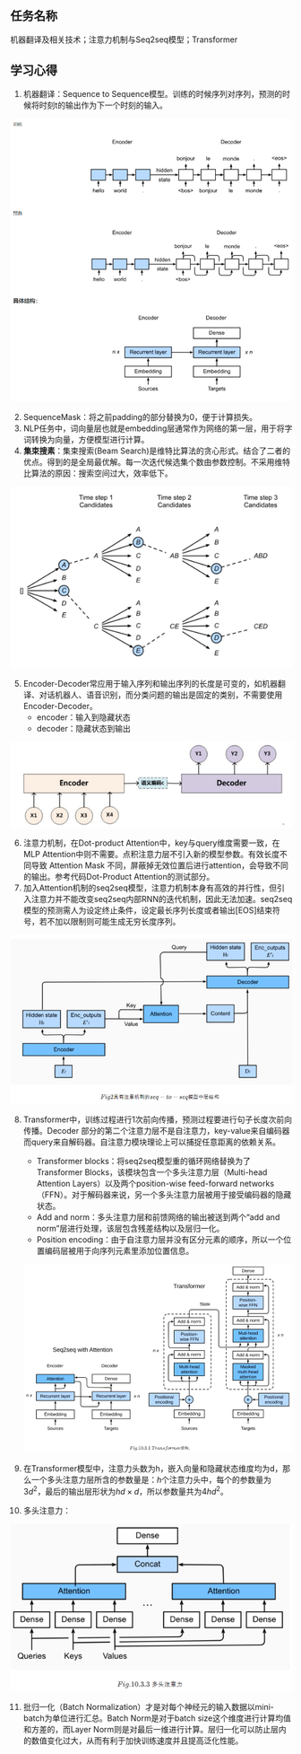 ## 任务名称 

机器翻译及相关技术；注意力机制与Seq2seq模型；Transformer

## 学习心得

1. 机器翻译：Sequence to Sequence模型。训练的时候序列对序列，预测的时候将时刻t的输出作为下一个时刻的输入。

![image-20200218200954989](task04.assets/image-20200218200954989.png)

2. SequenceMask：将之前padding的部分替换为0，便于计算损失。
3. NLP任务中，词向量层也就是embedding层通常作为网络的第一层，用于将字词转换为向量，方便模型进行计算。
4. **集束搜素**：集束搜索(Beam Search)是维特比算法的贪心形式。结合了二者的优点。得到的是全局最优解。每一次迭代候选集个数由参数控制。不采用维特比算法的原因：搜索空间过大，效率低下。

![image-20200218201647616](task04.assets/image-20200218201647616.png)

5. Encoder-Decoder常应用于输入序列和输出序列的长度是可变的，如机器翻译、对话机器人、语音识别，而分类问题的输出是固定的类别，不需要使用Encoder-Decoder。
   - encoder：输入到隐藏状态
   - decoder：隐藏状态到输出

![image-20200218200730051](task04.assets/image-20200218200730051.png)

6. 注意力机制，在Dot-product Attention中，key与query维度需要一致，在MLP Attention中则不需要。点积注意力层不引入新的模型参数。有效长度不同导致 Attention Mask 不同，屏蔽掉无效位置后进行attention，会导致不同的输出。参考代码Dot-Product Attention的测试部分。
7. 加入Attention机制的seq2seq模型，注意力机制本身有高效的并行性，但引入注意力并不能改变seq2seq内部RNN的迭代机制，因此无法加速。seq2seq模型的预测需人为设定终止条件，设定最长序列长度或者输出[EOS]结束符号，若不加以限制则可能生成无穷长度序列。

![image-20200218203353955](task04.assets/image-20200218203353955.png)

8. Transformer中，训练过程进行1次前向传播，预测过程要进行句子长度次前向传播。Decoder 部分的第二个注意力层不是自注意力，key-value来自编码器而query来自解码器。自注意力模块理论上可以捕捉任意距离的依赖关系。

   - Transformer blocks：将seq2seq模型重的循环网络替换为了Transformer Blocks，该模块包含一个多头注意力层（Multi-head Attention Layers）以及两个position-wise feed-forward networks（FFN）。对于解码器来说，另一个多头注意力层被用于接受编码器的隐藏状态。
   - Add and norm：多头注意力层和前馈网络的输出被送到两个“add and norm”层进行处理，该层包含残差结构以及层归一化。
   - Position encoding：由于自注意力层并没有区分元素的顺序，所以一个位置编码层被用于向序列元素里添加位置信息。

   ![image-20200218205055020](task04.assets/image-20200218205055020.png)

9. 在Transformer模型中，注意力头数为h，嵌入向量和隐藏状态维度均为d，那么一个多头注意力层所含的参数量是：*h*个注意力头中，每个的参数量为$3d^2$，最后的输出层形状为$hd \times d$，所以参数量共为$4hd^2$。

10. 多头注意力：

![image-20200218205136024](task04.assets/image-20200218205136024.png)

11. 批归一化（Batch Normalization）才是对每个神经元的输入数据以mini-batch为单位进行汇总。Batch Norm是对于batch size这个维度进行计算均值和方差的，而Layer Norm则是对最后一维进行计算。层归一化可以防止层内的数值变化过大，从而有利于加快训练速度并且提高泛化性能。